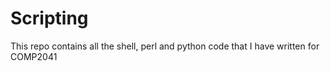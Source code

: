 # Scripting
This repo contains all the shell, perl and python code that I have written for COMP2041
